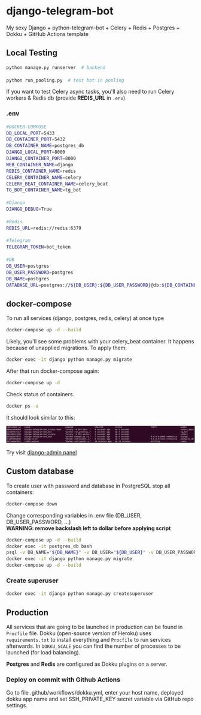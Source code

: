 # django-telegram-bot
My sexy Django + python-telegram-bot + Celery + Redis + Postgres + Dokku + GitHub Actions template

## Local Testing

``` bash
python manage.py runserver  # backend

python run_pooling.py  # test bot in pooling
```

If you want to test Celery async tasks, you'll also need to run Celery workers & Redis db (provide __REDIS_URL__ in `.env`). 

### .env

``` bash
#DOCKER-COMPOSE
DB_LOCAL_PORT=5433
DB_CONTAINER_PORT=5432
DB_CONTAINER_NAME=postgres_db
DJANGO_LOCAL_PORT=8000
DJANGO_CONTAINER_PORT=8000
WEB_CONTAINER_NAME=django
REDIS_CONTAINER_NAME=redis
CELERY_CONTAINER_NAME=celery
CELERY_BEAT_CONTAINER_NAME=celery_beat
TG_BOT_CONTAINER_NAME=tg_bot

#Django
DJANGO_DEBUG=True

#Redis
REDIS_URL=redis://redis:6379

#Telegram
TELEGRAM_TOKEN=bot_token

#DB
DB_USER=postgres
DB_USER_PASSWORD=postgres
DB_NAME=postgres
DATABASE_URL=postgres://${DB_USER}:${DB_USER_PASSWORD}@db:${DB_CONTAINER_PORT}/${DB_NAME}


```

## docker-compose

To run all services (django, postgres, redis, celery) at once type
``` bash
docker-compose up -d --build
```
Likely, you'll see some problems with your celery_beat container. It happens
because of unapplied migrations. To apply them:
``` bash
docker exec -it django python manage.py migrate
```
After that run docker-compose again:
``` bash
docker-compose up -d 
```
Check status of containers.
``` bash
docker ps -a
```
It should look similar to this:
<p align="left">
    <img src="./.github/imgs/containers_status.png">
</p>

Try visit <a href="http://0.0.0.0:8000/tgadmin">django-admin panel</a>

## Custom database

To create user with password and database in PostgreSQL stop all containers: 
``` bash
docker-compose down
```
Change corresponding variables in .env file (DB_USER, DB_USER_PASSWORD, ...)<br>
<b>WARNING: remove backslash left to dollar before applying script</b>
```bash 
docker-compose up -d --build
docker exec -it postgres_db bash
psql -v DB_NAME="${DB_NAME}" -v DB_USER="${DB_USER}" -v DB_USER_PASSWORD="'${DB_USER_PASSWORD}'" -U postgres < sql/init.sql
docker exec -it django python manage.py migrate
docker-compose up -d --build
```

### Create superuser

``` bash
docker exec -it django python manage.py createsuperuser
```

## Production 

All services that are going to be launched in production can be found in `Procfile` file. Dokku (open-source version of Heroku) uses `requirements.txt` to install everything and `Procfile` to run services afterwards. In `DOKKU_SCALE` you can find the number of processes to be launched (for load balancing).

**Postgres** and **Redis** are configured as Dokku plugins on a server. 

### Deploy on commit with Github Actions

Go to file .github/workflows/dokku.yml, enter your host name, deployed dokku app name and set SSH_PRIVATE_KEY secret variable via GitHub repo settings.
